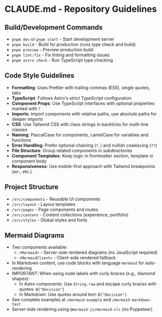 # CLAUDE.md - Repository Guidelines

## Build/Development Commands
- `pnpm dev` or `pnpm start` - Start development server
- `pnpm build` - Build for production (runs type check and build)
- `pnpm preview` - Preview production build
- `pnpm lint:fix` - Fix linting and formatting issues
- `pnpm astro check` - Run TypeScript type checking

## Code Style Guidelines
- **Formatting**: Uses Prettier with trailing commas (ES5), single quotes, tabs
- **TypeScript**: Follows Astro's strict TypeScript configuration
- **Component Props**: Use TypeScript interfaces with optional properties marked with `?`
- **Imports**: Import components with relative paths, use absolute paths for deeper imports
- **CSS**: Use Tailwind CSS with class strings in backticks for multi-line classes
- **Naming**: PascalCase for components, camelCase for variables and functions
- **Error Handling**: Prefer optional chaining (`?.`) and nullish coalescing (`??`)
- **File Structure**: Group related components in subdirectories
- **Component Templates**: Keep logic in frontmatter section, template in component body
- **Responsiveness**: Use mobile-first approach with Tailwind breakpoints (`md:`, etc.)

## Project Structure
- `/src/components` - Reusable UI components
- `/src/layout` - Layout templates
- `/src/pages` - Page components and routes
- `/src/content` - Content collections (experience, portfolio)
- `/src/styles` - Global styles and fonts

## Mermaid Diagrams
- Two components available:
  - `<Mermaid>` - Server-side rendered diagrams (no JavaScript required)
  - `<MermaidClient>` - Client-side rendered fallback
- In Markdown content, use code blocks with language `mermaid` for auto-rendering
- IMPORTANT: When using node labels with curly braces (e.g., diamond shapes):
  - In Astro components: Use `String.raw` and escape curly braces with quotes: `B{"Decision"}`
  - In Markdown: Use quotes around text: `B["Decision"]`
- See complete examples at `/mermaid-example` and `/mermaid-markdown-test`
- Server-side rendering using `@mermaid-js/mermaid-cli` (no Puppeteer)
